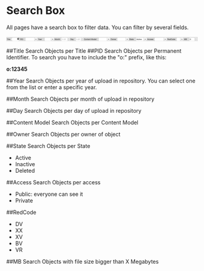 # Search Box
All pages have a search box to filter data. You can filter by several fields.

![](searchbox.png)

##Title
Search Objects per Title
##PID
Search Objects per Permanent Identifier. To search you have to include the "o:" prefix, like this:

**o:12345**

##Year
Search Objects per year of upload in repository. You can select one from the list or enter a specific year.

##Month
Search Objects per month of upload in repository

##Day
Search Objects per day of upload in repository

##Content Model
Search Objects per Content Model

##Owner
Search Objects per owner of object

##State
Search Objects per State
* Active
* Inactive
* Deleted

##Access
Search Objects per access
* Public: everyone can see it
* Private

##RedCode
* DV
* XX
* XV
* BV
* VR

##MB
Search Objects with file size bigger than X Megabytes